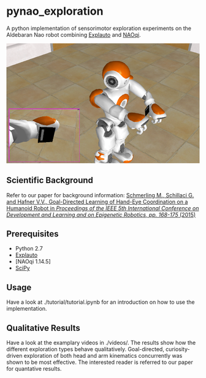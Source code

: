 # pynao_exploration
A python implementation of sensorimotor exploration experiments on the Aldebaran Nao robot combining [Explauto](https://github.com/flowersteam/explauto) and [NAOqi](http://doc.aldebaran.com/1-14/dev/naoqi/index.html).

![setup](setup.png)

## Scientific Background

Refer to our paper for background information: [Schmerling M., Schillaci G. and Hafner V.V., Goal-Directed Learning of Hand-Eye Coordination on a Humanoid Robot in  *Proceedings of the IEEE 5th International Conference on Development and Learning and on Epigenetic Robotics, pp. 168-175* (2015)](http://robot-ears.eu/wp-content/uploads/Paper_EpiRob_2015_UBER.pdf)

## Prerequisites

- Python 2.7
- [Explauto](https://github.com/flowersteam/explauto)
- [NAOqi 1.14.5]
- [SciPy](http://www.scipy.org/install.html)

## Usage

Have a look at ./tutorial/tutorial.ipynb for an introduction on how to use the implementation.

## Qualitative Results

Have a look at the examplary videos in ./videos/. The results show how the different exploration types behave qualitatively. Goal-directed, curiosity-driven exploration of both head and arm kinematics concurrently was shown to be most effective. The interested reader is referred to our paper for quantative results.

